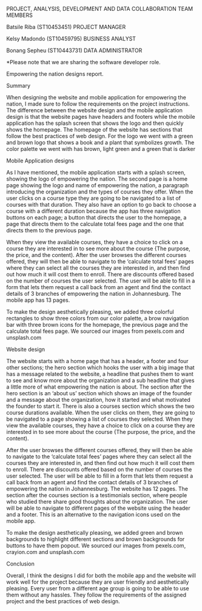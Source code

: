 PROJECT, ANALYSIS, DEVELOPMENT AND DATA COLLABORATION
TEAM MEMBERS

Batsile Riba (ST10453451) PROJECT MANAGER

Kelsy Madondo (ST10459795) BUSINESS ANALYST

Bonang Sepheu (ST10443731) DATA ADMINISTRATOR

*Please note that we are sharing the software developer role.

Empowering the nation designs report. 


Summary 

When designing the website and mobile application for empowering the nation, I made sure to follow the requirements on the project instructions. The difference between the website design and the mobile application design is that the website pages have headers and footers while the mobile application has the splash screen that shows the logo and then quickly shows the homepage. The homepage of the website has sections that follow the best practices of web design. For the logo we went with a green and brown logo that shows a book and a plant that symbolizes growth. The color palette we went with has brown, light green and a green that is darker 

 

Mobile Application designs 

As I have mentioned, the mobile application starts with a splash screen, showing the logo of empowering the nation. The second page is a home page showing the logo and name of empowering the nation, a paragraph introducing the organization and the types of courses they offer. When the user clicks on a course type they are going to be navigated to a list of courses with that duration. They also have an option to go back to choose a course with a different duration because the app has three navigation buttons on each page; a button that directs the user to the homepage, a page that directs them to the calculate total fees page and the one that directs them to the previous page. 

When they view the available courses, they have a choice to click on a course they are interested in to see more about the course {The purpose, the price, and the content). After the user browses the different courses offered, they will then be able to navigate to the ‘calculate total fees’ pages where they can select all the courses they are interested in, and then find out how much it will cost them to enroll. There are discounts offered based on the number of courses the user selected. The user will be able to fill in a form that lets them request a call back from an agent and find the contact details of 3 branches of empowering the nation in Johannesburg. The mobile app has 13 pages. 

To make the design aesthetically pleasing, we added three colorful rectangles to show three colors from our color palette, a brow navigation bar with three brown icons for the homepage, the previous page and the calculate total fees page. We sourced our images from pexels.com and unsplash.com 

 

Website design 

The website starts with a home page that has a header, a footer and four other sections; the hero section which hooks the user with a big image that has a message related to the website, a headline that pushes them to want to see and know more about the organization and a sub headline that gives a little more of what empowering the nation is about. The section after the hero section is an ‘about us’ section which shows an image of the founder and a message about the organization, how it started and what motivated the founder to start it. There is also a courses section which shows the two course durations available. When the user clicks on them, they are going to be navigated to a page showing a list of courses they selected. When they view the available courses, they have a choice to click on a course they are interested in to see more about the course {The purpose, the price, and the content). 

 After the user browses the different courses offered, they will then be able to navigate to the ‘calculate total fees’ pages where they can select all the courses they are interested in, and then find out how much it will cost them to enroll. There are discounts offered based on the number of courses the user selected. The user will be able to fill in a form that lets them request a call back from an agent and find the contact details of 3 branches of empowering the nation in Johannesburg. The website has 12 pages. The section after the courses section is a testimonials section, where people who studied there share good thoughts about the organization. The user will be able to navigate to different pages of the website using the header and a footer. This is an alternative to the navigation icons used on the mobile app.  

To make the design aesthetically pleasing, we added green and brown backgrounds to highlight different sections and brown backgrounds for buttons to have them popout. We sourced our images from pexels.com, crayion.com and unsplash.com 

 

 

Conclusion 

Overall, I think the designs I did for both the mobile app and the website will work well for the project because they are user friendly and aesthetically pleasing. Every user from a different age group is going to be able to use them without any hassles. They follow the requirements of the assigned project and the best practices of web design. 
